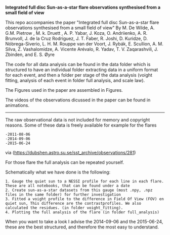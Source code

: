 **Integrated full disc Sun-as-a-star flare observations synthesised
from a small field of view**

This repo accompanies the paper "Integrated full disc Sun-as-a-star flare observations synthesised
from a small field of view" By M. De Wilde, A. G.M. Pietrow , M. k. Druett , A. P. Yabar, 
J. Koza, O. Andriienko, A. R. Brunvoll, J. de la Cruz Rodríguez, J. T. Faber, R. Joshi, D. Kuridze,
D. Nóbrega-Siverio, L. H. M. Rouppe van der Voort, J. Rybák, E. Scullion, A. M. Silva,
Z. Vashalomidze, A. Vicente Arévalo, R. Yadav, T. V. Zaqarashvili, J. Zbinden, and E. S. Øyre

The code for all data analysis can be found in the data folder which is structured to have an 
individual folder extracting data in a uniform format for each event, and then a folder per 
stage of the data analysis (voight fitting, analysis of each event in folder full analysis, 
and scale law). 

The Figures used in the paper are assembled in Figures.

The videos of the observations dicussed in the paper can be found in animations. 

-----------------------------------------------------------------------------------------------

The raw observational data is not included for memory and copyright reasons. 
Some of these data is freely available for example for the flares 

    -2011-08-06
    -2014-09-06
    -2015-06-24

via (https://dubshen.astro.su.se/sst_archive/observations/281)

For those flare the full analysis can be repeated yourself. 

Schematically what we have done is the following:

    1. Gauge the quiet sun to a NESSI profile for each line in each flare. These are all notebooks, that can be found under a date
    2. Create sun-as-a-star datasets from this gauge (most .npy, .npz files in the same folder) for further investigation
    3. Fitted a voight profile to the difference in Field Of View (FOV) en quiet sun, This difference are the contrastprofiles. We also calculated the residues. (in folder voight_fitting). 
    4. Plotting the full analysis of the flare (in folder full_analysis)


When you want to take a look I advise the 2014-09-06 and the 2015-06-24, these are the best structured, 
and therefore the most easy to understand. 


